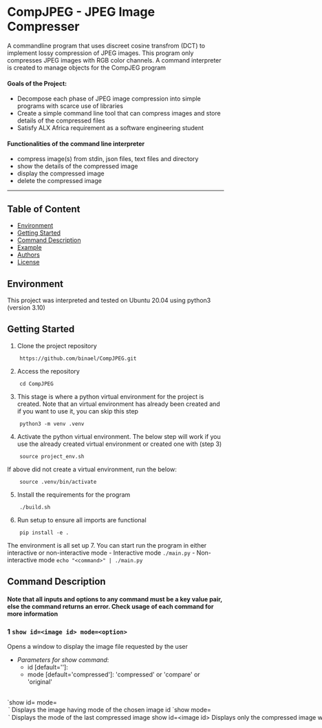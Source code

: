 # CompJPEG - JPEG Image Compresser

A commandline program that uses discreet cosine transfrom (DCT) to implement lossy compression of JPEG images. This program only compresses JPEG images with RGB color channels. A command interpreter is created to manage objects for the CompJEG program

#### Goals of the Project: 
* Decompose each phase of JPEG image compression into simple programs with scarce use of libraries
* Create a simple command line tool that can compress images and store details of the compressed files
* Satisfy ALX Africa requirement as a software engineering student

#### Functionalities of the command line interpreter
* compress image(s) from stdin, json files, text files and directory
* show the details of the compressed image
* display the compressed image
* delete the compressed image

---

## Table of Content
* [Environment](#environment)
* [Getting Started](#getting-started)
* [Command Description](#command-description)
* [Example](#example)
* [Authors](#authors)
* [License](#license)

## Environment
This project was interpreted and tested on Ubuntu 20.04 using python3 (version 3.10)

## Getting Started
1. Clone the project repository
```
	https://github.com/binael/CompJPEG.git
```
2. Access the repository
```
	cd CompJPEG
```
3. This stage is where a python virtual environment for the project is created. Note that an virtual environment has already been created and if you want to use it, you can skip this step
```
	python3 -m venv .venv
```
4. Activate the python virtual environment. The below step will work if you use the already created virtual environment or created one with (step 3)
```
	source project_env.sh
```
If above did not create a virtual environment, run the below:
```
	source .venv/bin/activate
```
5. Install the requirements for the program
```
	./build.sh
```
6. Run setup to ensure all imports are functional
```
	pip install -e .
```
The environment is all set up
7. You can start run the program in either interactive or non-interactive mode
	- Interactive mode
	```
		./main.py
	```
	- Non-interactive mode
	```
		echo "<command>" | ./main.py
	```

## Command Description
#### Note that all inputs and options to any command must be a key value pair, else the command returns an error. Check usage of each command for more information

### 1 `show id=<image id> mode=<option>`
Opens a window to display the image file requested by the user
* _Parameters for show command_:
	- id [default='<last compressed image id>']: <image id>
	- mode [default='compressed']: 'compressed' or 'compare' or 'original'
<br>
`show id=<image id> mode=<option>` Displays the image having mode of the chosen image id
<br>
`show mode=<option>` Displays the mode of the last compressed image

`show id=<image id>` Displays only the compressed image with the given id
#### USAGE3:
`show` Displays only the last compressed image

2. `delete` : Deletes the stored object detail for each image with option to delete the compressed image
#### Parameters for delete command
	id : <image id> or 'all'
	remove [default=true]: 'true' or 'false
#### USAGE1:
`delete id=<id> remove=<option>` Removes the given id or all id objects in database, and the compressed image files if remove is true
#### USAGE2:
`delete id=<id>` Removes the given id or all id objects in database with their compressed image files
#### USAGE3:
`delete` Removes the last compressed image object and its image file
#### USAGE3:
`delete remove=<option>` Removes
